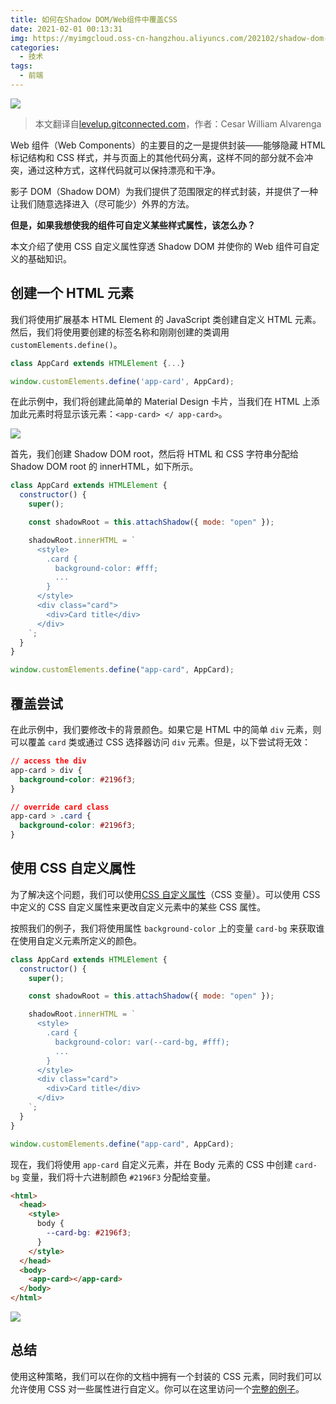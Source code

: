 ```yaml
---
title: 如何在Shadow DOM/Web组件中覆盖CSS
date: 2021-02-01 00:13:31
img: https://myimgcloud.oss-cn-hangzhou.aliyuncs.com/202102/shadow-dom-web-component/banner.png
categories:
  - 技术
tags:
  - 前端
---
```


![](http://myimgcloud.oss-cn-hangzhou.aliyuncs.com/202102/shadow-dom-web-component/banner.png)

> 本文翻译自[levelup.gitconnected.com](https://levelup.gitconnected.com/how-to-override-css-in-a-shadow-dom-web-component-38ee2ad79cce)，作者：Cesar William Alvarenga

Web 组件（Web Components）的主要目的之一是提供封装——能够隐藏 HTML 标记结构和 CSS 样式，并与页面上的其他代码分离，这样不同的部分就不会冲突，通过这种方式，这样代码就可以保持漂亮和干净。

影子 DOM（Shadow DOM）为我们提供了范围限定的样式封装，并提供了一种让我们随意选择进入（尽可能少）外界的方法。

**但是，如果我想使我的组件可自定义某些样式属性，该怎么办？**

本文介绍了使用 CSS 自定义属性穿透 Shadow DOM 并使你的 Web 组件可自定义的基础知识。

## 创建一个 HTML 元素

我们将使用扩展基本 HTML Element 的 JavaScript 类创建自定义 HTML 元素。然后，我们将使用要创建的标签名称和刚刚创建的类调用`customElements.define()`。

```javascript
class AppCard extends HTMLElement {...}

window.customElements.define('app-card', AppCard);
```

在此示例中，我们将创建此简单的 Material Design 卡片，当我们在 HTML 上添加此元素时将显示该元素：`<app-card> </ app-card>`。

![](http://myimgcloud.oss-cn-hangzhou.aliyuncs.com/202102/shadow-dom-web-component/1.png)

首先，我们创建 Shadow DOM root，然后将 HTML 和 CSS 字符串分配给 Shadow DOM root 的 innerHTML，如下所示。

```javascript
class AppCard extends HTMLElement {
  constructor() {
    super();

    const shadowRoot = this.attachShadow({ mode: "open" });

    shadowRoot.innerHTML = `
      <style>
        .card {
          background-color: #fff;
          ...
        }
      </style>
      <div class="card">
        <div>Card title</div>
      </div>
    `;
  }
}

window.customElements.define("app-card", AppCard);
```

## 覆盖尝试

在此示例中，我们要修改卡的背景颜色。如果它是 HTML 中的简单 `div` 元素，则可以覆盖 `card` 类或通过 CSS 选择器访问 `div` 元素。但是，以下尝试将无效：

```css
// access the div
app-card > div {
  background-color: #2196f3;
}

// override card class
app-card > .card {
  background-color: #2196f3;
}
```

## 使用 CSS 自定义属性

为了解决这个问题，我们可以使用[CSS 自定义属性](https://developer.mozilla.org/en-US/docs/Web/CSS/--*)（CSS 变量）。可以使用 CSS 中定义的 CSS 自定义属性来更改自定义元素中的某些 CSS 属性。

按照我们的例子，我们将使用属性 `background-color` 上的变量 `card-bg` 来获取谁在使用自定义元素所定义的颜色。

```javascript
class AppCard extends HTMLElement {
  constructor() {
    super();

    const shadowRoot = this.attachShadow({ mode: "open" });

    shadowRoot.innerHTML = `
      <style>
        .card {
          background-color: var(--card-bg, #fff);
          ...
        }
      </style>
      <div class="card">
        <div>Card title</div>
      </div>
    `;
  }
}

window.customElements.define("app-card", AppCard);
```

现在，我们将使用 `app-card` 自定义元素，并在 Body 元素的 CSS 中创建 `card-bg` 变量，我们将十六进制颜色 `#2196F3` 分配给变量。

```html
<html>
  <head>
    <style>
      body {
        --card-bg: #2196f3;
      }
    </style>
  </head>
  <body>
    <app-card></app-card>
  </body>
</html>
```

![](http://myimgcloud.oss-cn-hangzhou.aliyuncs.com/202102/shadow-dom-web-component/2.png)

## 总结

使用这种策略，我们可以在你的文档中拥有一个封装的 CSS 元素，同时我们可以允许使用 CSS 对一些属性进行自定义。你可以在这里访问一个[完整的例子](https://codepen.io/cesarwbr/pen/abNyEPe)。
